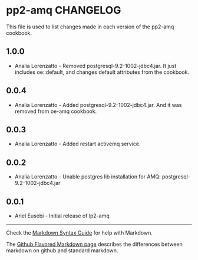 pp2-amq CHANGELOG
=================

This file is used to list changes made in each version of the pp2-amq cookbook.

1.0.0
-----
- Analia Lorenzatto - Removed postgresql-9.2-1002-jdbc4.jar. It just includes oe::default, and changes default attributes 
from the cookbook.

0.0.4
-----
- Analia Lorenzatto - Added postgresql-9.2-1002-jdbc4.jar. And it was removed from oe-amq cookbook.

0.0.3
-----
- Analia Lorenzatto - Added restart activemq service.

0.0.2
-----
- Analia Lorenzatto - Unable postgres lib installation for AMQ: postgresql-9.2-1002-jdbc4.jar

0.0.1
-----
- Ariel Eusebi - Initial release of lp2-amq

- - -
Check the [Markdown Syntax Guide](http://daringfireball.net/projects/markdown/syntax) for help with Markdown.

The [Github Flavored Markdown page](http://github.github.com/github-flavored-markdown/) describes the differences between markdown on github and standard markdown.
